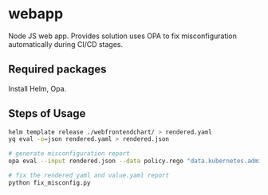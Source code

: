 # webapp
Node JS web app. Provides solution uses OPA to fix misconfiguration automatically during CI/CD stages.

## Required packages

Install Helm, Opa.

## Steps of Usage

```bash
helm template release ./webfrontendchart/ > rendered.yaml
yq eval -o=json rendered.yaml > rendered.json

# generate misconfiguration report
opa eval --input rendered.json --data policy.rego "data.kubernetes.admission.deny" -f pretty > misconfig_report.txt

# fix the rendered yaml and value.yaml report
python fix_misconfig.py
```

